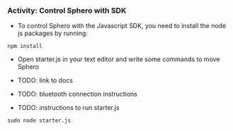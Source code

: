 ### Activity: Control Sphero with SDK

* To control Sphero with the Javascript SDK, you need to install the node js packages by running:

```console
npm install
```
* Open starter.js in your text editor and write some commands to move Sphero

* TODO: link to docs

* TODO: bluetooth connection instructions

* TODO: instructions to run starter.js
```console
sudo node starter.js
```

